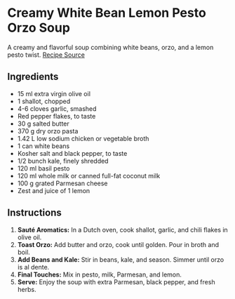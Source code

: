 # Creamy White Bean Lemon Pesto Orzo Soup

A creamy and flavorful soup combining white beans, orzo, and a lemon pesto twist. [Recipe Source](https://www.halfbakedharvest.com/white-bean-lemon-pesto-orzo-soup/)

## Ingredients

- 15 ml extra virgin olive oil
- 1 shallot, chopped
- 4-6 cloves garlic, smashed
- Red pepper flakes, to taste
- 30 g salted butter
- 370 g dry orzo pasta
- 1.42 L low sodium chicken or vegetable broth
- 1 can white beans
- Kosher salt and black pepper, to taste
- 1/2 bunch kale, finely shredded
- 120 ml basil pesto
- 120 ml whole milk or canned full-fat coconut milk
- 100 g grated Parmesan cheese
- Zest and juice of 1 lemon

## Instructions

1. **Sauté Aromatics:** In a Dutch oven, cook shallot, garlic, and chili flakes in olive oil.
2. **Toast Orzo:** Add butter and orzo, cook until golden. Pour in broth and boil.
3. **Add Beans and Kale:** Stir in beans, kale, and season. Simmer until orzo is al dente.
4. **Final Touches:** Mix in pesto, milk, Parmesan, and lemon.
5. **Serve:** Enjoy the soup with extra Parmesan, black pepper, and fresh herbs.
